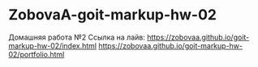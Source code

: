 # ZobovaA-goit-markup-hw-02
Домашняя работа №2
Ссылка на лайв: 
https://zobovaa.github.io/goit-markup-hw-02/index.html
https://zobovaa.github.io/goit-markup-hw-02/portfolio.html
